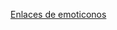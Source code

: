 <!-- Autor: Daniel Benjamin Perez Morales -->
<!-- GitHub: https://github.com/DanielPerezMoralesDev13 -->
<!-- Correo electrónico: danielperezdev@proton.me  -->
[Enlaces de emoticonos](https://gist.github.com/rxaviers/7360908#file-gistfile1-md "Este texto se mostrara si se pasa el cursor sobre el enlace")